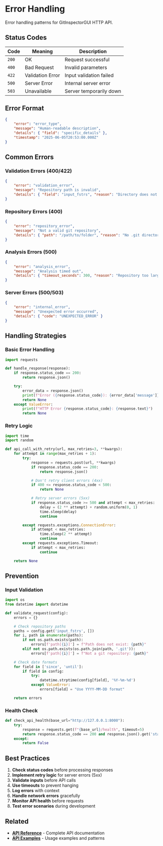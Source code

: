 # Error Handling

Error handling patterns for GitInspectorGUI HTTP API.

## Status Codes

| Code  | Meaning          | Description             |
| ----- | ---------------- | ----------------------- |
| `200` | OK               | Request successful      |
| `400` | Bad Request      | Invalid parameters      |
| `422` | Validation Error | Input validation failed |
| `500` | Server Error     | Internal server error   |
| `503` | Unavailable      | Server temporarily down |

## Error Format

```json
{
    "error": "error_type",
    "message": "Human-readable description",
    "details": { "field": "specific_details" },
    "timestamp": "2025-06-05T20:53:00.000Z"
}
```

## Common Errors

### Validation Errors (400/422)

```json
{
    "error": "validation_error",
    "message": "Repository path is invalid",
    "details": { "field": "input_fstrs", "reason": "Directory does not exist" }
}
```

### Repository Errors (400)

```json
{
    "error": "repository_error",
    "message": "Not a valid git repository",
    "details": { "path": "/path/to/folder", "reason": "No .git directory" }
}
```

### Analysis Errors (500)

```json
{
    "error": "analysis_error",
    "message": "Analysis timed out",
    "details": { "timeout_seconds": 300, "reason": "Repository too large" }
}
```

### Server Errors (500/503)

```json
{
    "error": "internal_error",
    "message": "Unexpected error occurred",
    "details": { "code": "UNEXPECTED_ERROR" }
}
```

## Handling Strategies

### Basic Error Handling

```python
import requests

def handle_response(response):
    if response.status_code == 200:
        return response.json()

    try:
        error_data = response.json()
        print(f"Error ({response.status_code}): {error_data['message']}")
        return None
    except ValueError:
        print(f"HTTP Error {response.status_code}: {response.text}")
        return None
```

### Retry Logic

```python
import time
import random

def api_call_with_retry(url, max_retries=3, **kwargs):
    for attempt in range(max_retries + 1):
        try:
            response = requests.post(url, **kwargs)
            if response.status_code == 200:
                return response.json()

            # Don't retry client errors (4xx)
            if 400 <= response.status_code < 500:
                return None

            # Retry server errors (5xx)
            if response.status_code >= 500 and attempt < max_retries:
                delay = (2 ** attempt) + random.uniform(0, 1)
                time.sleep(delay)
                continue

        except requests.exceptions.ConnectionError:
            if attempt < max_retries:
                time.sleep(2 ** attempt)
                continue
        except requests.exceptions.Timeout:
            if attempt < max_retries:
                continue

    return None
```

## Prevention

### Input Validation

```python
import os
from datetime import datetime

def validate_request(config):
    errors = {}

    # Check repository paths
    paths = config.get('input_fstrs', [])
    for i, path in enumerate(paths):
        if not os.path.exists(path):
            errors[f'path[{i}]'] = f"Path does not exist: {path}"
        elif not os.path.exists(os.path.join(path, '.git')):
            errors[f'path[{i}]'] = f"Not a git repository: {path}"

    # Check date formats
    for field in ['since', 'until']:
        if field in config:
            try:
                datetime.strptime(config[field], '%Y-%m-%d')
            except ValueError:
                errors[field] = "Use YYYY-MM-DD format"

    return errors
```

### Health Check

```python
def check_api_health(base_url="http://127.0.0.1:8000"):
    try:
        response = requests.get(f"{base_url}/health", timeout=5)
        return response.status_code == 200 and response.json().get('status') == 'healthy'
    except:
        return False
```

## Best Practices

1. **Check status codes** before processing responses
2. **Implement retry logic** for server errors (5xx)
3. **Validate inputs** before API calls
4. **Use timeouts** to prevent hanging
5. **Log errors** with context
6. **Handle network errors** gracefully
7. **Monitor API health** before requests
8. **Test error scenarios** during development

## Related

-   **[API Reference](reference.md)** - Complete API documentation
-   **[API Examples](examples.md)** - Usage examples and patterns
